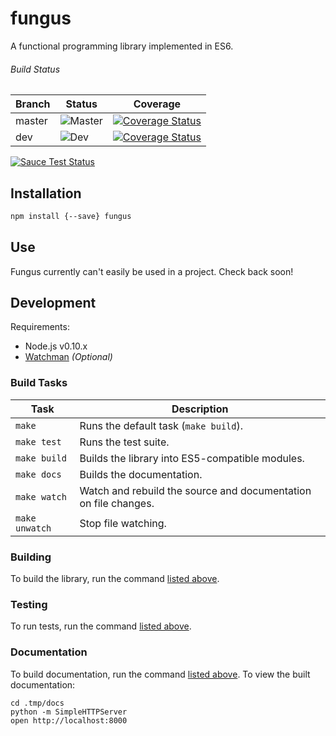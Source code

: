 # fungus

A functional programming library implemented in ES6.


###### Build Status

Branch | Status                                                            | Coverage
---    | ---                                                               | ---
master | ![Master](https://travis-ci.org/ndhoule/fungus.svg?branch=master) | [![Coverage Status](https://img.shields.io/coveralls/ndhoule/fungus.svg)](https://coveralls.io/r/ndhoule/fungus?branch=master)
dev    | ![Dev](https://travis-ci.org/ndhoule/fungus.svg?branch=dev)       | [![Coverage Status](https://img.shields.io/coveralls/ndhoule/fungus.svg)](https://coveralls.io/r/ndhoule/fungus?branch=dev)

[![Sauce Test Status](https://saucelabs.com/browser-matrix/ndhoule.svg)](https://saucelabs.com/u/ndhoule)


## Installation

```bash
npm install {--save} fungus
```

## Use

Fungus currently can't easily be used in a project. Check back soon!

<!--
```javascript
var fungus = require('fungus');
```
-->


## Development

Requirements:
- Node.js v0.10.x
- [Watchman](https://facebook.github.io/watchman/docs/install.html) *(Optional)*

### Build Tasks

Task           | Description
---            | ---
`make`         | Runs the default task (`make build`).
`make test`    | Runs the test suite.
`make build`   | Builds the library into ES5-compatible modules.
`make docs`    | Builds the documentation.
`make watch`   | Watch and rebuild the source and documentation on file changes.
`make unwatch` | Stop file watching.

### Building

To build the library, run the command [listed above](#build-tasks).

### Testing

To run tests, run the command [listed above](#build-tasks).

### Documentation

To build documentation, run the command [listed above](#build-tasks). To view the built documentation:

```
cd .tmp/docs
python -m SimpleHTTPServer
open http://localhost:8000
```




<!--
## Goals

- Puts the developer first:
  - Usable in browser and Node
  - Forward-thinking
    - Written in ES6
  - Lightweight
    - Doesn't use ES6 features if they bloat the runtime
  - Modular
    - Take only what you need
    - First-class support for environments where page weight is a concern
  - Well documented
    - Good documentation is just as important as code
  - Feels like JavaScript
    - Immediately familiar to Lodash, Underscore users
    - Pragmatic without sacrificing core FP tenets
    - Interfaces are as flexible as possible
  - Principle of least surprise as a design guideline
    - Smallest API possible
    - Alias common alternative names
    - Very well tested
  - Easy to understand
    - The project should shield you from digging into source whenever possible,
      but if you want to or need to, it should be easy to understand
    - Usable as a study guide for FP
-->
